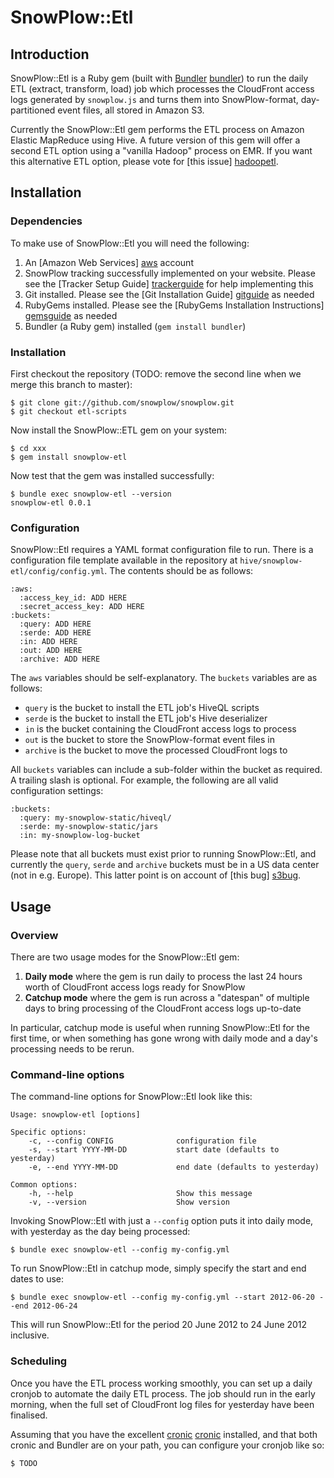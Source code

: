 # SnowPlow::Etl

## Introduction

SnowPlow::Etl is a Ruby gem (built with [Bundler] [bundler]) to run the daily
ETL (extract, transform, load) job which processes the CloudFront access logs
generated by `snowplow.js` and turns them into SnowPlow-format, 
day-partitioned event files, all stored in Amazon S3.

Currently the SnowPlow::Etl gem performs the ETL process on Amazon Elastic 
MapReduce using Hive. A future version of this gem will offer a second ETL 
option using a "vanilla Hadoop" process on EMR. If you want this alternative 
ETL option, please vote for [this issue] [hadoopetl].

## Installation

### Dependencies

To make use of SnowPlow::Etl you will need the following:

1. An [Amazon Web Services] [aws] account
2. SnowPlow tracking successfully implemented on your website. Please see the
   [Tracker Setup Guide] [trackerguide] for help implementing this
3. Git installed. Please see the [Git Installation Guide] [gitguide] as needed  
4. RubyGems installed. Please see the [RubyGems Installation Instructions] [gemsguide]
   as needed
5. Bundler (a Ruby gem) installed (`gem install bundler`)

### Installation

First checkout the repository (TODO: remove the second line when we merge this 
branch to master):

    $ git clone git://github.com/snowplow/snowplow.git
    $ git checkout etl-scripts
    
Now install the SnowPlow::ETL gem on your system:

    $ cd xxx
    $ gem install snowplow-etl

Now test that the gem was installed successfully:

    $ bundle exec snowplow-etl --version
    snowplow-etl 0.0.1

### Configuration

SnowPlow::Etl requires a YAML format configuration file to run. There
is a configuration file template available in the repository at 
`hive/snowplow-etl/config/config.yml`. The contents should be as
follows:

    :aws:
      :access_key_id: ADD HERE
      :secret_access_key: ADD HERE
    :buckets:
      :query: ADD HERE
      :serde: ADD HERE
      :in: ADD HERE
      :out: ADD HERE
      :archive: ADD HERE

The `aws` variables should be self-explanatory. The `buckets` variables
are as follows:

* `query` is the bucket to install the ETL job's HiveQL scripts
* `serde` is the bucket to install the ETL job's Hive deserializer
* `in` is the bucket containing the CloudFront access logs to process
* `out` is the bucket to store the SnowPlow-format event files in
* `archive` is the bucket to move the processed CloudFront logs to

All `buckets` variables can include a sub-folder within the bucket as 
required. A trailing slash is optional. For example, the following are
all valid configuration settings:

    :buckets:
      :query: my-snowplow-static/hiveql/
      :serde: my-snowplow-static/jars
      :in: my-snowplow-log-bucket

Please note that all buckets must exist prior to running SnowPlow::Etl,
and currently the `query`, `serde` and `archive` buckets must be in a 
US data center (not in e.g. Europe). This latter point is on account of 
[this bug] [s3bug].

## Usage

### Overview

There are two usage modes for the SnowPlow::Etl gem:

1. **Daily mode** where the gem is run daily to process the last 24 hours
   worth of CloudFront access logs ready for SnowPlow
2. **Catchup mode** where the gem is run across a "datespan" of multiple 
   days to bring processing of the CloudFront access logs up-to-date 

In particular, catchup mode is useful when running SnowPlow::Etl for the 
first time, or when something has gone wrong with daily mode and a day's
processing needs to be rerun.

### Command-line options

The command-line options for SnowPlow::Etl look like this:

    Usage: snowplow-etl [options]

    Specific options:
        -c, --config CONFIG              configuration file
        -s, --start YYYY-MM-DD           start date (defaults to yesterday)
        -e, --end YYYY-MM-DD             end date (defaults to yesterday)

    Common options:
        -h, --help                       Show this message
        -v, --version                    Show version
   
Invoking SnowPlow::Etl with just a `--config` option puts it into daily
mode, with yesterday as the day being processed:

    $ bundle exec snowplow-etl --config my-config.yml
 
To run SnowPlow::Etl in catchup mode, simply specify the start and end
dates to use:

    $ bundle exec snowplow-etl --config my-config.yml --start 2012-06-20 --end 2012-06-24 

This will run SnowPlow::Etl for the period 20 June 2012 to 24 June 2012
inclusive.

### Scheduling

Once you have the ETL process working smoothly, you can set up a daily cronjob
to automate the daily ETL process. The job should run in the early morning, 
when the full set of CloudFront log files for yesterday have been finalised.

Assuming that you have the excellent [cronic] [cronic] installed, and that both 
cronic and Bundler are on your path, you can configure your cronjob like so:

    $ TODO

[bundler]: http://gembundler.com/
[hadoopetl]: https://github.com/snowplow/snowplow/issues/17
[aws]: http://aws.amazon.com/ 
[trackerguide]: https://github.com/snowplow/snowplow/wiki/Integrating-SnowPlow-tracking-tags-on-your-website
[gitguide]: http://git-scm.com/book/en/Getting-Started-Installing-Git
[gemsguide]: http://docs.rubygems.org/read/chapter/3
[cronic]: http://habilis.net/cronic/
[s3bug]: https://github.com/snowplow/snowplow/issues/16

